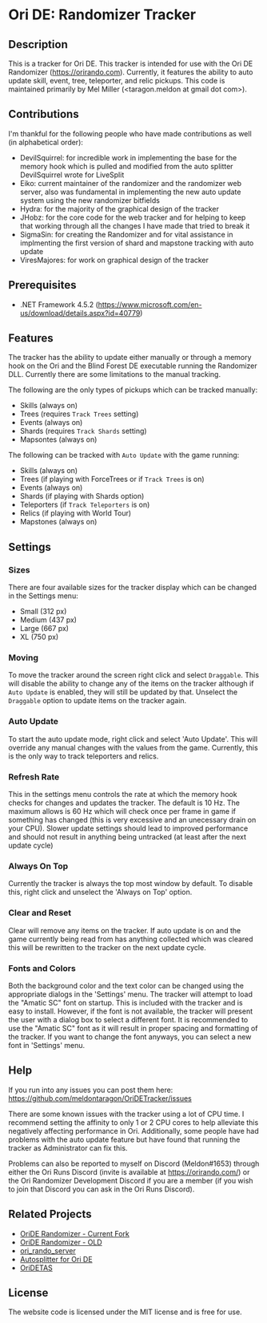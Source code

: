 ﻿# Ori DE: Randomizer Tracker

## Description
This is a tracker for Ori DE. This tracker is intended for use with the Ori DE 
Randomizer (https://orirando.com). Currently, it features the ability to auto 
update skill, event, tree, teleporter, and relic pickups. This code is maintained
primarily by Mel Miller (<taragon.meldon at gmail dot com>).

## Contributions
I'm thankful for the following people who have made contributions as well (in 
alphabetical order):
+ DevilSquirrel: for incredible work in implementing the base for the memory hook 
which is pulled and modified from the auto splitter DevilSquirrel wrote for 
LiveSplit
+ Eiko: current maintainer of the randomizer and the randomizer web server, also
was fundamental in implementing the new auto update system using the new randomizer
bitfields
+ Hydra: for the majority of the graphical design of the tracker
+ JHobz: for the core code for the web tracker and for helping to keep that working
through all the changes I have made that tried to break it
+ SigmaSin: for creating the Randomizer and for vital assistance in implmenting 
the first version of shard and mapstone tracking with auto update
+ ViresMajores: for work on graphical design of the tracker

## Prerequisites
+ .NET Framework 4.5.2 (https://www.microsoft.com/en-us/download/details.aspx?id=40779)

## Features
The tracker has the ability to update either manually or through a memory hook 
on the Ori and the Blind Forest DE executable running the Randomizer DLL. 
Currently there are some limitations to the manual tracking. 

The following are the only types of pickups which can be tracked manually:
+ Skills (always on)
+ Trees (requires `Track Trees` setting)
+ Events (always on)
+ Shards (requires `Track Shards` setting)
+ Mapsontes (always on)

The following can be tracked with `Auto Update` with the game running:
+ Skills (always on)
+ Trees (if playing with ForceTrees or if `Track Trees` is on)
+ Events (always on)
+ Shards (if playing with Shards option)
+ Teleporters (if `Track Teleporters` is on)
+ Relics (if playing with World Tour)
+ Mapstones (always on)

## Settings

### Sizes
There are four available sizes for the tracker display which can be changed
in the Settings menu:
+ Small (312 px)
+ Medium (437 px)
+ Large (667 px)
+ XL (750 px)

### Moving
To move the tracker around the screen right click and select `Draggable`. This 
will disable the ability to change any of the items on the tracker although 
if `Auto Update` is enabled, they will still be updated by that. Unselect 
the `Draggable` option to update items on the tracker again.

### Auto Update
To start the auto update mode, right click and select 'Auto Update'. This will 
override any manual changes with the values from the game. Currently, this is 
the only way to track teleporters and relics.

### Refresh Rate
This in the settings menu controls the rate at which the memory hook checks for 
changes and updates the tracker. The default is 10 Hz. The maximum allows is 
60 Hz which will check once per frame in game if something has changed (this is
very excessive and an unecessary drain on your CPU). Slower update settings should
lead to improved performance and should not result in anything being untracked
(at least after the next update cycle)

### Always On Top
Currently the tracker is always the top most window by default. To disable 
this, right click and unselect the 'Always on Top' option.

### Clear and Reset
Clear will remove any items on the tracker. If auto update is on and the game
currently being read from has anything collected which was cleared this will
be rewritten to the tracker on the next update cycle.

### Fonts and Colors
Both the background color and the text color can be changed using the appropriate
dialogs in the 'Settings' menu. The tracker will attempt to load the "Amatic SC" 
font on startup. This is included with the tracker and is easy to install. However, 
if the font is not available, the tracker will present the user with a dialog box 
to select a different font. It is recommended to use the "Amatic SC" font as it 
will result in proper spacing and formatting of the tracker. If you want to change
the font anyways, you can select a new font in 'Settings' menu.

## Help
If you run into any issues you can post them here:
https://github.com/meldontaragon/OriDETracker/issues

There are some known issues with the tracker using a lot of CPU time. I recommend 
setting the affinity to only 1 or 2 CPU cores to help alleviate this negatively 
affecting performance in Ori. Additionally, some people have had problems with the 
auto update feature but have found that running the tracker as Administrator can 
fix this.

Problems can also be reported to myself on Discord (Meldon#1653) through either the
Ori Runs Discord (invite is available at https://orirando.com/) or the Ori 
Randomizer Development Discord if you are a member (if you wish to join that Discord
you can ask in the Ori Runs Discord).

## Related Projects 
* [OriDE Randomizer - Current Fork](https://github.com/sparkle-preference/OriDERandomizer)
* [OriDE Randomizer - OLD](https://github.com/sigmasin/OriDERandomizer)
* [ori_rando_server](https://github.com/sparkle-preference/ori_rando_server)
* [Autosplitter for Ori DE](https://github.com/ShootMe/LiveSplit.OriDE)
* [OriDETAS](https://github.com/ShootMe/OriDETAS)

## License
The website code is licensed under the MIT license and is free for use.
